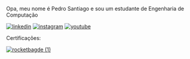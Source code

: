 Opa, meu nome é Pedro Santiago e sou um estudante de Engenharia de Computação

[![linkedin](https://img.shields.io/badge/LinkedIn-0077B5?style=for-the-badge&logo=linkedin&logoColor=white)](https://www.linkedin.com/in/pedro-schutzler-santiago-0121112b3/)
[![instagram](https://img.shields.io/badge/Instagram-E4405F?style=for-the-badge&logo=instagram&logoColor=white)](https://www.instagram.com/pedro.sant1ago/)
[![youtube](https://img.shields.io/badge/YouTube-FF0000?style=for-the-badge&logo=youtube&logoColor=white)](https://www.youtube.com/channel/UC9ep-CAyIeXLcuJz9bn6M5A)

Certificações:

 [![rocketbagde (1)](https://github.com/DanielFreitassc/DanielFreitassc/assets/129224303/e1350868-0c19-4e0b-a0b1-9c4f42413c75)](https://app.rocketseat.com.br/certificates/1fb58028-55ea-4f76-a398-06babb77c746) 
